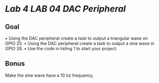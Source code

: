 # _Lab 4 LAB 04 DAC Peripheral_

## Goal
• Using the DAC peripheral create a task to output a 
triangular wave on GPIO 25.
• Using the DAC peripheral create a task to output a sine 
wave in GPIO 26.
• Use the code in listing 1 to start your project.

## Bonus
Make the sine wave have a 10 hz frequency.

